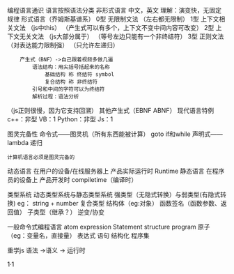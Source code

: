 编程语言通识
语言按照语法分类
非形式语言
    中文，英文
        理解：演变快，无固定规律
形式语言（乔姆斯基谱系）
    0型 无限制文法                                     （左右都无限制）
    1型 上下文相关文法 （js中this）                     （产生式可以有多个，上下文不变中间内容可改变）
    2型 上下文无关文法 （js大部分属于）                  （等号左边只能有一个非终结符）
    3型 正则文法 （对表达能力限制强）                    （只允许左递归）

        产生式（BNF）->自己跟着视频多做几遍
            语法结构：用尖括号括起来的名称
                基础结构 称 终结符 symbol
                复合结构 称 非终结符
            引号和中间的字符可以为终结符
            解析过程：语法分析
（js正则很慢，因为它支持回溯）
        其他产生式（EBNF ABNF）
现代语言特例
c++：非型
VB：1
Python：非型
Js：1


图灵完备性
    命令式——图灵机（所有东西能被计算）
        goto
        if和while
    声明式——lambda
        递归

    计算机语言必须是图灵完备的


动态语言
    在用户的设备/在线服务器上
    产品实际运行时
    Runtime
静态语言
    在程序员的设备上
    产品开发时
    compiletime（编译时）


类型系统
    动态类型系统与静态类型系统
    强类型（无隐式转换）与弱类型(有隐式转换)
        eg：
        string + number
    复合类型
        结构体（eg:对象）
        函数签名（函数参数、返回值）
    子类型（继承？）
        逆变/协变


一般命令式编程语言
atom                      expression  Statement  structure  program
原子（eg：变量名，直接量）  表达式      语句        结构化     程序集

重学js
语法  ->语义 -> 运行时

1·1